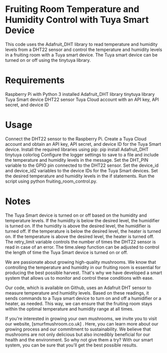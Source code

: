 # Fruiting Room Temperature and Humidity Control with Tuya Smart Device

This code uses the Adafruit_DHT library to read temperature and humidity levels from a DHT22 sensor and control the temperature and humidity levels in a fruiting room with a Tuya smart device. The Tuya smart device can be turned on or off using the tinytuya library.

# Requirements
Raspberry Pi with Python 3 installed
Adafruit_DHT library
tinytuya library
Tuya Smart device
DHT22 sensor
Tuya Cloud account with an API key, API secret, and device ID

# Usage

Connect the DHT22 sensor to the Raspberry Pi.
Create a Tuya Cloud account and obtain an API key, API secret, and device ID for the Tuya Smart device.
Install the required libraries using pip: pip install Adafruit_DHT tinytuya colorlog
Configure the logger settings to save to a file and include the temperature and humidity levels in the message.
Set the DHT_PIN variable to the GPIO pin connected to the DHT22 sensor.
Set the device_id and device_id2 variables to the device IDs for the Tuya Smart devices.
Set the desired temperature and humidity levels in the if statements.
Run the
script using python fruiting_room_control.py.

# Notes
The Tuya Smart device is turned on or off based on the humidity and temperature levels. If the humidity is below the desired level, the humidifier is turned on. If the humidity is above the desired level, the humidifier is turned off. If the temperature is below the desired level, the heater is turned on. If the temperature is above the desired level, the heater is turned off.
The retry_limit variable controls the number of times the DHT22 sensor is read in case of an error.
The time.sleep function can be adjusted to control the length of time the Tuya Smart device is turned on or off.

We are passionate about growing high-quality mushrooms. We know that controlling the temperature and humidity in our fruiting room is essential for producing the best possible harvest. That's why we have developed a smart system that allows us to monitor and control these conditions with ease.

Our code, which is available on Github, uses an Adafruit DHT sensor to measure temperature and humidity levels. Based on these readings, it sends commands to a Tuya smart device to turn on and off a humidifier or a heater, as needed. This way, we can ensure that the fruiting room stays within the optimal temperature and humidity range at all times.

If you're interested in growing your own mushrooms, we invite you to visit our website, [smurfmushroom.co.uk] . Here, you can learn more about our growing process and our commitment to sustainability. We believe that mushrooms are not only delicious but also incredibly beneficial for our health and the environment. So why not give them a try? With our smart system, you can be sure that you'll get the best possible results.
